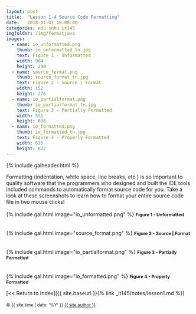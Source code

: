 ```yaml
---
layout: post
title:  "Lesson 1-4 Source Code Formatting"
date:   2018-01-01 18:00:00
categories: edu snhu it145
imgfolder: /img/formatjava
images:
  - name: io_unformatted.png
    thumb: io_unformatted_tn.jpg
    text: Figure 1 - Unformatted
    width: 904
    height: 298
  - name: source_format.png
    thumb: source_format_tn.jpg
    text: Figure 2 - Source | Format
    width: 152
    height: 276
  - name: io_partialformat.png
    thumb: io_partialformat_tn.jpg
    text: Figure 3 - Partially Formatted
    width: 551
    height: 696
  - name: io_formatted.png
    thumb: io_formatted_tn.jpg
    text: Figure 4 - Properly Formatted
    width: 626
    height: 672
---
```

{% include galheader.html %}

Formatting (indentation, white space, line breaks, etc.) is so important to quality software that the programmers who designed and built the IDE tools included commands to automatically format source code for you. Take a look at these screenshots to learn how to format your entire source code file in two mouse clicks!<br/>
<br/>{% include gal.html image="io_unformatted.png" %}
<span style="font-size: 12px; font-weight: bold;">Figure 1 - Unformatted</span>
<br/><br/><br/>{% include gal.html image="source_format.png" %}
<span style="font-size: 12px; font-weight: bold;">Figure 2 - Source | Format</span>
<br/><br/><br/>{% include gal.html image="io_partialformat.png" %}
<span style="font-size: 12px; font-weight: bold;">Figure 3 - Partially Formatted</span>
<br/><br/><br/>{% include gal.html image="io_formatted.png" %}
<span style="font-size: 12px; font-weight: bold;">Figure 4 - Properly Formatted</span>

[<< Return to Index]({{ site.baseurl }}{% link _it145/notes/lesson1.md %})<br/>
<br/>
<span><small>&copy; {{ site.time | date: '%Y' }} <a href="/about" class="black">{{ site.author }}</a></small></span>

